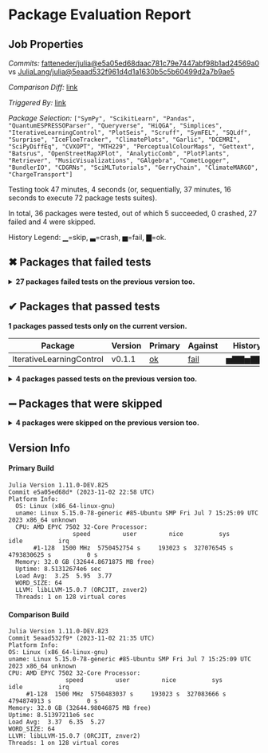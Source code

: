 # Package Evaluation Report

## Job Properties

*Commits:* [fatteneder/julia@e5a05ed68daac781c79e7447abf98b1ad24569a0](https://github.com/fatteneder/julia/commit/e5a05ed68daac781c79e7447abf98b1ad24569a0) vs [JuliaLang/julia@5eaad532f961d4d1a1630b5c5b60499d2a7b9ae5](https://github.com/JuliaLang/julia/commit/5eaad532f961d4d1a1630b5c5b60499d2a7b9ae5)

*Comparison Diff:* [link](https://github.com/JuliaLang/julia/compare/5eaad532f961d4d1a1630b5c5b60499d2a7b9ae5...fatteneder/julia:e5a05ed68daac781c79e7447abf98b1ad24569a0)

*Triggered By:* [link](https://github.com/JuliaLang/julia/pull/51746#issuecomment-1792008469)

*Package Selection:* `["SymPy", "ScikitLearn", "Pandas", "QuantumESPRESSOParser", "Queryverse", "HiQGA", "Simplices", "IterativeLearningControl", "PlotSeis", "Scruff", "SymFEL", "SQLdf", "Surprise", "IceFloeTracker", "ClimatePlots", "Garlic", "DCEMRI", "SciPyDiffEq", "CVXOPT", "MTH229", "PerceptualColourMaps", "Gettext", "Batsrus", "OpenStreetMapXPlot", "AnalyticComb", "PlotPlants", "Retriever", "MusicVisualizations", "GAlgebra", "CometLogger", "BundlerIO", "CDGRNs", "SciMLTutorials", "GerryChain", "ClimateMARGO", "ChargeTransport"]`

Testing took 47 minutes, 4 seconds (or, sequentially, 37 minutes, 16 seconds to execute 72 package tests suites).

In total, 36 packages were tested, out of which 5 succeeded, 0 crashed, 27 failed and 4 were skipped.


History Legend: ▁=skip, ▃=crash, ▅=fail, ▇=ok.

## ✖ Packages that failed tests

<details><summary><strong>27 packages failed tests on the previous version too.</strong></summary>
<p>

<details open><summary>Package has test failures (2 packages):</summary>
<p>


| Package | History (10-4 to 11-2) |
| ------- | ------- |
| [Batsrus v0.3.11](https://s3.amazonaws.com/julialang-reports/nanosoldier/pkgeval/by_hash/e5a05ed_vs_5eaad53/Batsrus.primary.log) | <span class="history">▇▇▇▇▇▇▇▇▇▇▇▇▇▁▅▁▁</span> |
| [ChargeTransport v0.2.9](https://s3.amazonaws.com/julialang-reports/nanosoldier/pkgeval/by_hash/e5a05ed_vs_5eaad53/ChargeTransport.primary.log) | <span class="history">▇▇▇▅▇▇▅▅▇▅▅▅▇▅▅▁▁</span> |

</p>
</details>

<details open><summary>There were unidentified errors (25 packages):</summary>
<p>


| Package | History (10-4 to 11-2) |
| ------- | ------- |
| [SymPy v1.2.0](https://s3.amazonaws.com/julialang-reports/nanosoldier/pkgeval/by_hash/e5a05ed_vs_5eaad53/SymPy.primary.log) | <span class="history">▇▇▇▇▇▇▇▇▇▇▇▇▇▁▅▁▁</span> |
| [ScikitLearn v0.7.0](https://s3.amazonaws.com/julialang-reports/nanosoldier/pkgeval/by_hash/e5a05ed_vs_5eaad53/ScikitLearn.primary.log) | <span class="history">▇▇▇▇▇▇▇▇▇▇▇▇▇▁▅▁▁</span> |
| [Pandas v1.6.1](https://s3.amazonaws.com/julialang-reports/nanosoldier/pkgeval/by_hash/e5a05ed_vs_5eaad53/Pandas.primary.log) | <span class="history">▇▇▇▇▇▇▇▇▇▇▇▇▇▁▅▁▁</span> |
| [QuantumESPRESSOParser v0.5.3](https://s3.amazonaws.com/julialang-reports/nanosoldier/pkgeval/by_hash/e5a05ed_vs_5eaad53/QuantumESPRESSOParser.primary.log) | <span class="history">▅▅▅▅▅▅▅▅▅▅▅▅▅▁▅▁▁</span> |
| [Simplices v0.6.2](https://s3.amazonaws.com/julialang-reports/nanosoldier/pkgeval/by_hash/e5a05ed_vs_5eaad53/Simplices.primary.log) | <span class="history">▇▇▇▇▇▇▇▇▇▇▇▇▇▁▅▁▁</span> |
| [Queryverse v0.7.0](https://s3.amazonaws.com/julialang-reports/nanosoldier/pkgeval/by_hash/e5a05ed_vs_5eaad53/Queryverse.primary.log) | <span class="history">▇▇▇▇▇▇▇▇▇▇▇▇▇▁▅▁▁</span> |
| [HiQGA v0.3.13](https://s3.amazonaws.com/julialang-reports/nanosoldier/pkgeval/by_hash/e5a05ed_vs_5eaad53/HiQGA.primary.log) | <span class="history">▇▅▇▇▅▇▇▅▇▅▇▅▇▁▅▁▁</span> |
| [CVXOPT v0.3.2](https://s3.amazonaws.com/julialang-reports/nanosoldier/pkgeval/by_hash/e5a05ed_vs_5eaad53/CVXOPT.primary.log) | <span class="history">▇▇▇▇▇▇▇▇▇▇▇▇▇▁▅▁▁</span> |
| [SymFEL v0.2.2](https://s3.amazonaws.com/julialang-reports/nanosoldier/pkgeval/by_hash/e5a05ed_vs_5eaad53/SymFEL.primary.log) | <span class="history">▇▇▇▇▇▇▇▇▇▇▇▇▇▁▅▁▁</span> |
| [AnalyticComb v1.0.4](https://s3.amazonaws.com/julialang-reports/nanosoldier/pkgeval/by_hash/e5a05ed_vs_5eaad53/AnalyticComb.primary.log) | <span class="history">▇▇▇▇▇▇▇▇▇▇▇▇▇▁▅▁▁</span> |
| [MusicVisualizations v0.2.6](https://s3.amazonaws.com/julialang-reports/nanosoldier/pkgeval/by_hash/e5a05ed_vs_5eaad53/MusicVisualizations.primary.log) | <span class="history">▇▇▇▇▇▇▇▇▇▇▇▇▇▁▅▁▁</span> |
| [GerryChain v0.1.3](https://s3.amazonaws.com/julialang-reports/nanosoldier/pkgeval/by_hash/e5a05ed_vs_5eaad53/GerryChain.primary.log) | <span class="history">▇▇▇▇▇▇▇▇▇▇▇▇▇▁▅▁▁</span> |
| [SciPyDiffEq v0.2.1](https://s3.amazonaws.com/julialang-reports/nanosoldier/pkgeval/by_hash/e5a05ed_vs_5eaad53/SciPyDiffEq.primary.log) | <span class="history">▇▇▇▇▇▇▇▇▇▇▇▇▇▁▅▁▁</span> |
| [Gettext v0.2.0](https://s3.amazonaws.com/julialang-reports/nanosoldier/pkgeval/by_hash/e5a05ed_vs_5eaad53/Gettext.primary.log) | <span class="history">▇▇▇▇▇▇▇▇▇▇▇▇▇▁▅▁▁</span> |
| [Retriever v2.0.0](https://s3.amazonaws.com/julialang-reports/nanosoldier/pkgeval/by_hash/e5a05ed_vs_5eaad53/Retriever.primary.log) | <span class="history">▇▇▇▇▇▇▇▇▇▇▇▇▇▁▅▁▅</span> |
| [MTH229 v0.2.11](https://s3.amazonaws.com/julialang-reports/nanosoldier/pkgeval/by_hash/e5a05ed_vs_5eaad53/MTH229.primary.log) | <span class="history">▇▇▇▇▇▇▇▇▇▇▇▇▇▁▅▅▁</span> |
| [DCEMRI v0.2.4](https://s3.amazonaws.com/julialang-reports/nanosoldier/pkgeval/by_hash/e5a05ed_vs_5eaad53/DCEMRI.primary.log) | <span class="history">▇▇▇▇▇▇▇▇▇▇▇▇▅▁▅▁▁</span> |
| [PlotSeis v0.1.0](https://s3.amazonaws.com/julialang-reports/nanosoldier/pkgeval/by_hash/e5a05ed_vs_5eaad53/PlotSeis.primary.log) | <span class="history">▇▇▇▇▇▇▇▇▇▇▇▇▇▁▅▁▁</span> |
| [OpenStreetMapXPlot v0.1.5](https://s3.amazonaws.com/julialang-reports/nanosoldier/pkgeval/by_hash/e5a05ed_vs_5eaad53/OpenStreetMapXPlot.primary.log) | <span class="history">▇▇▇▇▇▇▇▇▇▇▇▇▇▁▅▅▁</span> |
| [PerceptualColourMaps v0.3.6](https://s3.amazonaws.com/julialang-reports/nanosoldier/pkgeval/by_hash/e5a05ed_vs_5eaad53/PerceptualColourMaps.primary.log) | <span class="history">▇▇▇▇▇▇▇▇▇▅▇▇▇▁▅▁▁</span> |
| [Garlic v0.1.25](https://s3.amazonaws.com/julialang-reports/nanosoldier/pkgeval/by_hash/e5a05ed_vs_5eaad53/Garlic.primary.log) | <span class="history">▇▇▇▇▁▇▇▇▇▇▇▇▇▁▅▁▁</span> |
| [BundlerIO v0.1.3](https://s3.amazonaws.com/julialang-reports/nanosoldier/pkgeval/by_hash/e5a05ed_vs_5eaad53/BundlerIO.primary.log) | <span class="history">▇▇▇▇▇▇▇▇▇▅▇▇▇▁▅▁▁</span> |
| [PlotPlants v0.1.14](https://s3.amazonaws.com/julialang-reports/nanosoldier/pkgeval/by_hash/e5a05ed_vs_5eaad53/PlotPlants.primary.log) | <span class="history">▅▇▇▇▇▅▇▅▇▅▇▇▇▁▅▁▁</span> |
| [CDGRNs v0.0.2](https://s3.amazonaws.com/julialang-reports/nanosoldier/pkgeval/by_hash/e5a05ed_vs_5eaad53/CDGRNs.primary.log) | <span class="history">▇▇▇▇▇▇▇▇▇▇▇▇▇▁▅▁▁</span> |
| [IceFloeTracker v0.3.0](https://s3.amazonaws.com/julialang-reports/nanosoldier/pkgeval/by_hash/e5a05ed_vs_5eaad53/IceFloeTracker.primary.log) | <span class="history">▅▅▅▅▅▅▅▅▅▅▅▅▅▁▅▁▁</span> |

</p>
</details>

</p>
</details>


## ✔ Packages that passed tests

**1 packages passed tests only on the current version.**

| Package | Version | Primary | Against | History (10-4 to 11-2) |
| ------- | ------- | ------- | ------- | ------- |
| IterativeLearningControl | v0.1.1 | [ok](https://s3.amazonaws.com/julialang-reports/nanosoldier/pkgeval/by_hash/e5a05ed_vs_5eaad53/IterativeLearningControl.primary.log) | [fail](https://s3.amazonaws.com/julialang-reports/nanosoldier/pkgeval/by_hash/e5a05ed_vs_5eaad53/IterativeLearningControl.against.log) | <span class="history">▅▇▇▅▇▇▇▅▅▇▇▅▅▁▅▁▁</span> |

<details><summary><strong>4 packages passed tests on the previous version too.</strong></summary>
<p>

| Package | History (10-4 to 11-2) |
| ------- | ------- |
| [SciMLTutorials v1.0.0](https://s3.amazonaws.com/julialang-reports/nanosoldier/pkgeval/by_hash/e5a05ed_vs_5eaad53/SciMLTutorials.primary.log) | <span class="history">▅▅▅▅▅▅▇▇▇▇▇▇▇▇▇▁▇</span> |
| [SQLdf v0.2.0](https://s3.amazonaws.com/julialang-reports/nanosoldier/pkgeval/by_hash/e5a05ed_vs_5eaad53/SQLdf.primary.log) | <span class="history">▇▇▇▇▇▇▇▇▇▇▇▇▇▁▇▁▁</span> |
| [ClimateMARGO v0.3.3](https://s3.amazonaws.com/julialang-reports/nanosoldier/pkgeval/by_hash/e5a05ed_vs_5eaad53/ClimateMARGO.primary.log) | <span class="history">▇▇▇▇▇▇▇▇▇▇▇▇▇▁▇▁▁</span> |
| [Scruff v0.8.2](https://s3.amazonaws.com/julialang-reports/nanosoldier/pkgeval/by_hash/e5a05ed_vs_5eaad53/Scruff.primary.log) | <span class="history">▇▇▇▇▇▇▇▇▇▇▇▇▇▁▇▁▁</span> |

</p>
</details>


## ➖ Packages that were skipped

<details><summary><strong>4 packages were skipped on the previous version too.</strong></summary>
<p>

<details open><summary>Package could not be installed (4 packages):</summary>
<p>


| Package | History (10-4 to 11-2) |
| ------- | ------- |
| [GAlgebra v0.1.0](https://s3.amazonaws.com/julialang-reports/nanosoldier/pkgeval/by_hash/e5a05ed_vs_5eaad53/GAlgebra.primary.log) | <span class="history">▇▇▇▇▇▇▇▇▇▇▇▇▇▁▁▁▁</span> |
| [ClimatePlots v0.5.0](https://s3.amazonaws.com/julialang-reports/nanosoldier/pkgeval/by_hash/e5a05ed_vs_5eaad53/ClimatePlots.primary.log) | <span class="history">▇▇▇▇▇▇▇▇▅▇▇▅▇▁▁▁▁</span> |
| [CometLogger v0.2.0](https://s3.amazonaws.com/julialang-reports/nanosoldier/pkgeval/by_hash/e5a05ed_vs_5eaad53/CometLogger.primary.log) | <span class="history">▇▇▇▇▇▇▇▇▇▇▇▇▇▁▁▁▁</span> |
| [Surprise v0.1.1](https://s3.amazonaws.com/julialang-reports/nanosoldier/pkgeval/by_hash/e5a05ed_vs_5eaad53/Surprise.primary.log) | <span class="history">▇▇▇▇▇▇▇▇▇▇▇▇▇▁▁▁▁</span> |

</p>
</details>

</p>
</details>


## Version Info

#### Primary Build

```
Julia Version 1.11.0-DEV.825
Commit e5a05ed68d* (2023-11-02 22:58 UTC)
Platform Info:
  OS: Linux (x86_64-linux-gnu)
  uname: Linux 5.15.0-78-generic #85-Ubuntu SMP Fri Jul 7 15:25:09 UTC 2023 x86_64 unknown
  CPU: AMD EPYC 7502 32-Core Processor: 
                  speed         user         nice          sys         idle          irq
       #1-128  1500 MHz  5750452754 s     193023 s  327076545 s  4793830625 s          0 s
  Memory: 32.0 GB (32644.8671875 MB free)
  Uptime: 8.51312674e6 sec
  Load Avg:  3.25  5.95  3.77
  WORD_SIZE: 64
  LLVM: libLLVM-15.0.7 (ORCJIT, znver2)
  Threads: 1 on 128 virtual cores

```

  #### Comparison Build

  ```
Julia Version 1.11.0-DEV.823
Commit 5eaad532f9* (2023-11-02 21:35 UTC)
Platform Info:
  OS: Linux (x86_64-linux-gnu)
  uname: Linux 5.15.0-78-generic #85-Ubuntu SMP Fri Jul 7 15:25:09 UTC 2023 x86_64 unknown
  CPU: AMD EPYC 7502 32-Core Processor: 
                  speed         user         nice          sys         idle          irq
       #1-128  1500 MHz  5750483037 s     193023 s  327083666 s  4794874913 s          0 s
  Memory: 32.0 GB (32644.98046875 MB free)
  Uptime: 8.51397211e6 sec
  Load Avg:  3.37  6.35  5.27
  WORD_SIZE: 64
  LLVM: libLLVM-15.0.7 (ORCJIT, znver2)
  Threads: 1 on 128 virtual cores

  ```
  <!-- Generated on 2023-11-03T05:13:30.868 -->
